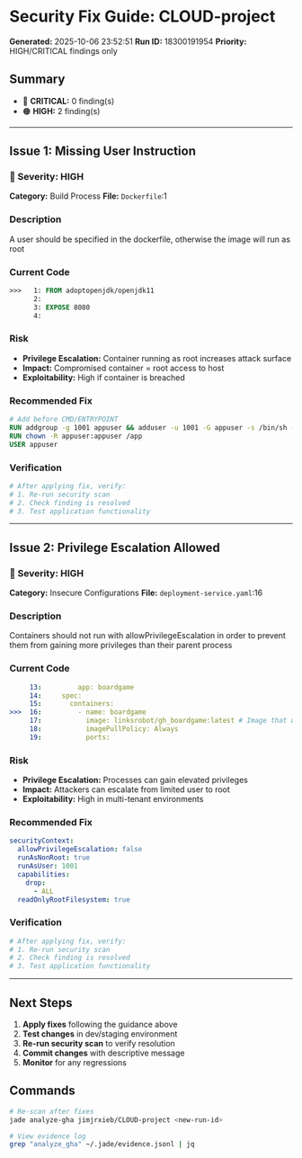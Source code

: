 # Security Fix Guide: CLOUD-project

**Generated:** 2025-10-06 23:52:51
**Run ID:** 18300191954
**Priority:** HIGH/CRITICAL findings only

## Summary

- 🔴 **CRITICAL:** 0 finding(s)
- 🟠 **HIGH:** 2 finding(s)

---

## Issue 1: Missing User Instruction

### 🔴 Severity: HIGH

**Category:** Build Process
**File:** `Dockerfile`:1

### Description

A user should be specified in the dockerfile, otherwise the image will run as root

### Current Code

```dockerfile
>>>   1: FROM adoptopenjdk/openjdk11
      2:     
      3: EXPOSE 8080
      4:  
```

### Risk

- **Privilege Escalation:** Container running as root increases attack surface
- **Impact:** Compromised container = root access to host
- **Exploitability:** High if container is breached

### Recommended Fix

```dockerfile
# Add before CMD/ENTRYPOINT
RUN addgroup -g 1001 appuser && adduser -u 1001 -G appuser -s /bin/sh -D appuser
RUN chown -R appuser:appuser /app
USER appuser
```

### Verification

```bash
# After applying fix, verify:
# 1. Re-run security scan
# 2. Check finding is resolved
# 3. Test application functionality
```

---

## Issue 2: Privilege Escalation Allowed

### 🔴 Severity: HIGH

**Category:** Insecure Configurations
**File:** `deployment-service.yaml`:16

### Description

Containers should not run with allowPrivilegeEscalation in order to prevent them from gaining more privileges than their parent process

### Current Code

```yaml
     13:         app: boardgame
     14:     spec:
     15:       containers:
>>>  16:         - name: boardgame
     17:           image: linksrobot/gh_boardgame:latest # Image that will be used to containers in the cluster
     18:           imagePullPolicy: Always
     19:           ports:
```

### Risk

- **Privilege Escalation:** Processes can gain elevated privileges
- **Impact:** Attackers can escalate from limited user to root
- **Exploitability:** High in multi-tenant environments

### Recommended Fix

```yaml
securityContext:
  allowPrivilegeEscalation: false
  runAsNonRoot: true
  runAsUser: 1001
  capabilities:
    drop:
      - ALL
  readOnlyRootFilesystem: true
```

### Verification

```bash
# After applying fix, verify:
# 1. Re-run security scan
# 2. Check finding is resolved
# 3. Test application functionality
```

---

## Next Steps

1. **Apply fixes** following the guidance above
2. **Test changes** in dev/staging environment
3. **Re-run security scan** to verify resolution
4. **Commit changes** with descriptive message
5. **Monitor** for any regressions

## Commands

```bash
# Re-scan after fixes
jade analyze-gha jimjrxieb/CLOUD-project <new-run-id>

# View evidence log
grep "analyze_gha" ~/.jade/evidence.jsonl | jq
```

